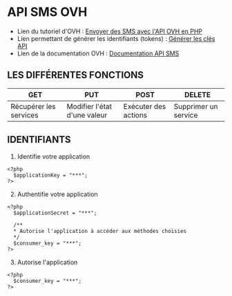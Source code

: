 # API SMS OVH
* Lien du tutoriel d'OVH : [Envoyer des SMS avec l'API OVH en PHP](https://www.ovh.com/fr/g1639.envoyer_des_sms_avec_lapi_ovh_en_php)
* Lien permettant de générer les identifiants (tokens) : [Générer les clés API](https://api.ovh.com/createToken/index.cgi?GET=/sms&GET=/sms/%2a&PUT=/sms/%2a&DELETE=/sms/%2a&POST=/sms/%2a)
* Lien de la documentation OVH : [Documentation API SMS](https://docs.ovh.com/display/public/CRSMSFAX/API+SMS)
## LES DIFFÉRENTES FONCTIONS
| GET                    | PUT                          | POST                 | DELETE               |
|------------------------|------------------------------|----------------------|----------------------|
| Récupérer les services | Modifier l'état d'une valeur | Exécuter des actions | Supprimer un service |
## IDENTIFIANTS
1. Identifie votre application
```
<?php
  $applicationKey = "***";
?>
```
2. Authentifie votre application
```
<?php
  $applicationSecret = "***";
  
  /** 
  * Autorise l'application à accéder aux méthodes choisies 
  */
  $consumer_key = "***";
?>
```
3. Autorise l'application
```
<?php
  $consumer_key = "***";
?>
```
